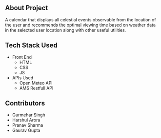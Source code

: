 ## About Project

A calendar that displays all celestial events observable from the location of the user and recommends the optimal viewing time based on weather data in the selected user location along with other useful utilities.

## Tech Stack Used

- Front End
  - HTML
  - CSS
  - JS
- APIs Used
  - Open Meteo API
  - AMS Restfull API

 ## Contributors
 - Gurmehar Singh
 - Harshul Arora
 - Pranav Sharma
 - Gaurav Gupta
